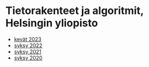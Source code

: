 # Tietorakenteet ja algoritmit, Helsingin yliopisto

- [kevät 2023](/kevat-2023)
- [syksy 2022](/syksy-2022)
- [syksy 2021](/syksy-2021)
- [syksy 2020](/syksy-2020)
